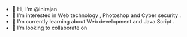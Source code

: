 - 👋 Hi, I’m @inirajan
- 👀 I’m interested in Web technology , Photoshop and Cyber security .
- 🌱 I’m currently learning about Web development and Java Script .
- 💞️ I’m looking to collaborate on 


<!---
inirajan/inirajan is a ✨ special ✨ repository because its `README.md` (this file) appears on your GitHub profile.
You can click the Preview link to take a look at your changes.
--->
